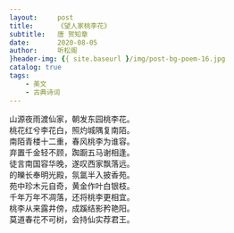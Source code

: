 ```yaml
---
layout:     post
title:      《望人家桃李花》
subtitle:   唐 贺知章
date:       2020-08-05
author:     听松阁
}header-img: {{ site.baseurl }/img/post-bg-poem-16.jpg
catalog: true
tags:
    - 美文
    - 古典诗词
---
```


山源夜雨渡仙家，朝发东园桃李花。<br>
桃花红兮李花白，照灼城隅复南陌。<br>
南陌青楼十二重，春风桃李为谁容。<br>
弃置千金轻不顾，踟蹰五马谢相逢。<br>
徒言南国容华晚，遂叹西家飘落远。<br>
的皪长奉明光殿，氛氲半入披香苑。<br>
苑中珍木元自奇，黄金作叶白银枝。<br>
千年万年不凋落，还将桃李更相宜。<br>
桃李从来露井傍，成蹊结影矜艳阳。<br>
莫道春花不可树，会持仙实荐君王。<br>
